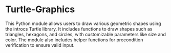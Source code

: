 # Turtle-Graphics
This Python module allows users to draw various geometric shapes using the introcs Turtle library. It includes functions to draw shapes such as triangles, hexagons, and circles, with customizable parameters like size and color. The module also includes helper functions for precondition verification to ensure valid input. 
